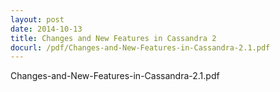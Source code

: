 ```yaml
---
layout: post
date: 2014-10-13
title: Changes and New Features in Cassandra 2
docurl: /pdf/Changes-and-New-Features-in-Cassandra-2.1.pdf
---
```


Changes-and-New-Features-in-Cassandra-2.1.pdf